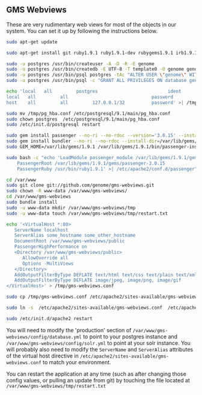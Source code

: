 GMS Webviews
----

These are very rudimentary web views for most of the objects in our system. You can set it up by following the instructions below.

```bash
sudo apt-get update

sudo apt-get install git ruby1.9.1 ruby1.9.1-dev rubygems1.9.1 irb1.9.1 ri1.9.1 rdoc1.9.1 build-essential apache2 libopenssl-ruby1.9.1 libssl-dev zlib1g-dev libcurl4-openssl-dev apache2-prefork-dev libapr1-dev libaprutil1-dev postgresql postgresql-contrib libpq-dev libxslt-dev libxml2-dev

sudo -u postgres /usr/bin/createuser -A -D -R -E genome
sudo -u postgres /usr/bin/createdb -E UTF-8 -T template0 -O genome genome
sudo -u postgres /usr/bin/psql postgres -tAc "ALTER USER \"genome\" WITH PASSWORD 'changeme'"
sudo -u postgres /usr/bin/psql -c "GRANT ALL PRIVILEGES ON database genome TO \"genome\";"

echo 'local   all         postgres                          ident
local   all         all                               password
host    all         all         127.0.0.1/32          password' >| /tmp/pg_hba.conf

sudo mv /tmp/pg_hba.conf /etc/postgresql/9.1/main/pg_hba.conf
sudo chown postgres  /etc/postgresql/9.1/main/pg_hba.conf
sudo /etc/init.d/postgresql restart

sudo gem install passenger --no-ri --no-rdoc --version='3.0.15' --install-dir=/var/lib/gems/1.9.1
sudo gem install bundler --no-ri --no-rdoc --install-dir=/var/lib/gems/1.9.1
sudo GEM_HOME=/var/lib/gems/1.9.1 /var/lib/gems/1.9.1/bin/passenger-install-apache2-module --auto

sudo bash -c "echo 'LoadModule passenger_module /var/lib/gems/1.9.1/gems/passenger-3.0.15/ext/apache2/mod_passenger.so 
    PassengerRoot /var/lib/gems/1.9.1/gems/passenger-3.0.15
    PassengerRuby /usr/bin/ruby1.9.1' >| /etc/apache2/conf.d/passenger"

cd /var/www
sudo git clone git://github.com/genome/gms-webviews.git
sudo chown -R www-data /var/www/gms-webviews/
cd /var/www/gms-webviews
sudo bundle install
sudo -u www-data mkdir /var/www/gms-webviews/tmp
sudo -u www-data touch /var/www/gms-webviews/tmp/restart.txt

echo '<VirtualHost *:80>
   ServerName localhost
   ServerAlias some_hostname some_other_hostname
   DocumentRoot /var/www/gms-webviews/public
   PassengerHighPerformance on
   <Directory /var/www/gms-webviews/public>
      AllowOverride all
      Options -MultiViews
   </Directory>
   AddOutputFilterByType DEFLATE text/html text/css text/plain text/xml application/json
   AddOutputFilterByType DEFLATE image/jpeg, image/png, image/gif
</VirtualHost>' > /tmp/gms-webviews.conf

sudo cp /tmp/gms-webviews.conf /etc/apache2/sites-available/gms-webviews.conf

sudo ln -s  /etc/apache2/sites-available/gms-webviews.conf  /etc/apache2/sites-enabled/gms-webviews.conf

sudo /etc/init.d/apache2 restart
```


You will need to modify the 'production' section of `/var/www/gms-webviews/config/database.yml` to point to your postgres instance and `/var/www/gms-webviews/config/solr.yml` to point at your solr instance.
You will probably also need to modify the `ServerName` and `ServerAlias` attributes of the virtual host directive in `/etc/apache2/sites-available/gms-webviews.conf` to match your environment.

You can restart the application at any time (such as after changing those config values, or pulling an update from git) by touching the file located at `/var/www/gms-webviews/tmp/restart.txt`



